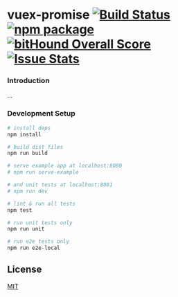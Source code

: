 # vuex-promise [![Build Status](https://img.shields.io/circleci/project/crossjs/vuex-promise/master.svg)](https://circleci.com/gh/crossjs/vuex-promise) [![npm package](https://img.shields.io/npm/v/vuex-promise.svg)](https://www.npmjs.com/package/vuex-promise) [![bitHound Overall Score](https://www.bithound.io/github/crossjs/vuex-promise/badges/score.svg)](https://www.bithound.io/github/crossjs/vuex-promise) [![Issue Stats](http://issuestats.com/github/crossjs/vuex-promise/badge/issue?style=flat)](http://issuestats.com/github/crossjs/vuex-promise)

### Introduction

...

### Development Setup

``` bash
# install deps
npm install

# build dist files
npm run build

# serve example app at localhost:8080
# npm run serve-example

# and unit tests at localhost:8081
# npm run dev

# lint & run all tests
npm test

# run unit tests only
npm run unit

# run e2e tests only
npm run e2e-local
```

## License

[MIT](http://opensource.org/licenses/MIT)
